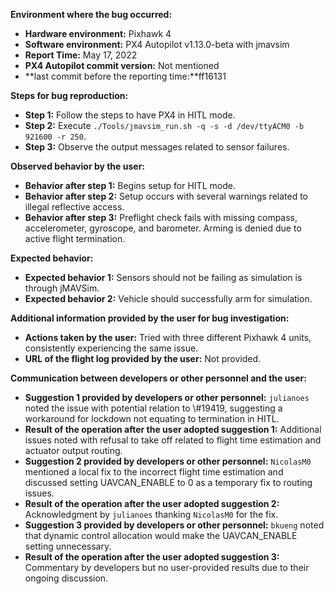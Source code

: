 **Environment where the bug occurred:**

- **Hardware environment:** Pixhawk 4
- **Software environment:** PX4 Autopilot v1.13.0-beta with jmavsim
- **Report Time:** May 17, 2022
- **PX4 Autopilot commit version:** Not mentioned
- **last commit before the reporting time:**ff16131

**Steps for bug reproduction:**

- **Step 1:** Follow the steps to have PX4 in HITL mode.
- **Step 2:** Execute `./Tools/jmavsim_run.sh -q -s -d /dev/ttyACM0 -b 921600 -r 250`.
- **Step 3:** Observe the output messages related to sensor failures.

**Observed behavior by the user:**
- **Behavior after step 1:** Begins setup for HITL mode.
- **Behavior after step 2:** Setup occurs with several warnings related to illegal reflective access.
- **Behavior after step 3:** Preflight check fails with missing compass, accelerometer, gyroscope, and barometer. Arming is denied due to active flight termination.

**Expected behavior:**
- **Expected behavior 1:** Sensors should not be failing as simulation is through jMAVSim.
- **Expected behavior 2:** Vehicle should successfully arm for simulation.

**Additional information provided by the user for bug investigation:**
- **Actions taken by the user:** Tried with three different Pixhawk 4 units, consistently experiencing the same issue.
- **URL of the flight log provided by the user:** Not provided.

**Communication between developers or other personnel and the user:**
- **Suggestion 1 provided by developers or other personnel:** `julianoes` noted the issue with potential relation to \\\#19419, suggesting a workaround for lockdown not equating to termination in HITL.
- **Result of the operation after the user adopted suggestion 1:** Additional issues noted with refusal to take off related to flight time estimation and actuator output routing.
- **Suggestion 2 provided by developers or other personnel:** `NicolasM0` mentioned a local fix to the incorrect flight time estimation and discussed setting UAVCAN_ENABLE to 0 as a temporary fix to routing issues.
- **Result of the operation after the user adopted suggestion 2:** Acknowledgment by `julianoes` thanking `NicolasM0` for the fix.
- **Suggestion 3 provided by developers or other personnel:** `bkueng` noted that dynamic control allocation would make the UAVCAN_ENABLE setting unnecessary.
- **Result of the operation after the user adopted suggestion 3:** Commentary by developers but no user-provided results due to their ongoing discussion.
